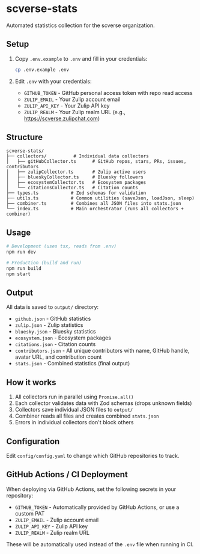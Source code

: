 # scverse-stats

Automated statistics collection for the scverse organization.

## Setup

1. Copy `.env.example` to `.env` and fill in your credentials:

   ```bash
   cp .env.example .env
   ```

2. Edit `.env` with your credentials:
   - `GITHUB_TOKEN` - GitHub personal access token with repo read access
   - `ZULIP_EMAIL` - Your Zulip account email
   - `ZULIP_API_KEY` - Your Zulip API key
   - `ZULIP_REALM` - Your Zulip realm URL (e.g., https://scverse.zulipchat.com)

## Structure

```
scverse-stats/
├── collectors/          # Individual data collectors
│   ├── gitHubCollector.ts      # GitHub repos, stars, PRs, issues, contributors
│   ├── zulipCollector.ts       # Zulip active users
│   ├── blueskyCollector.ts     # Bluesky followers
│   ├── ecosystemCollector.ts   # Ecosystem packages
│   └── citationsCollector.ts   # Citation counts
├── types.ts            # Zod schemas for validation
├── utils.ts            # Common utilities (saveJson, loadJson, sleep)
├── combiner.ts         # Combines all JSON files into stats.json
└── index.ts            # Main orchestrator (runs all collectors + combiner)
```

## Usage

```bash
# Development (uses tsx, reads from .env)
npm run dev

# Production (build and run)
npm run build
npm start
```

## Output

All data is saved to `output/` directory:

- `github.json` - GitHub statistics
- `zulip.json` - Zulip statistics
- `bluesky.json` - Bluesky statistics
- `ecosystem.json` - Ecosystem packages
- `citations.json` - Citation counts
- `contributors.json` - All unique contributors with name, GitHub handle, avatar URL, and contribution count
- `stats.json` - Combined statistics (final output)

## How it works

1. All collectors run in parallel using `Promise.all()`
2. Each collector validates data with Zod schemas (drops unknown fields)
3. Collectors save individual JSON files to `output/`
4. Combiner reads all files and creates combined `stats.json`
5. Errors in individual collectors don't block others

## Configuration

Edit `config/config.yaml` to change which GitHub repositories to track.

## GitHub Actions / CI Deployment

When deploying via GitHub Actions, set the following secrets in your repository:

- `GITHUB_TOKEN` - Automatically provided by GitHub Actions, or use a custom PAT
- `ZULIP_EMAIL` - Zulip account email
- `ZULIP_API_KEY` - Zulip API key
- `ZULIP_REALM` - Zulip realm URL

These will be automatically used instead of the `.env` file when running in CI.

